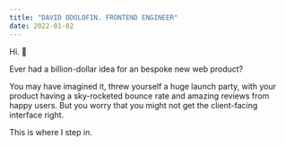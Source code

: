 ```yaml
---
title: "DAVID ODOLOFIN. FRONTEND ENGINEER"
date: 2022-01-02
---
```


Hi. 👋

Ever had a billion-dollar idea for an bespoke new web product?

You may have imagined it, threw yourself a huge launch party, with your product having a sky-rocketed bounce rate and amazing reviews from happy users. But you worry that you might not get the client-facing interface right.

This is where I step in.
